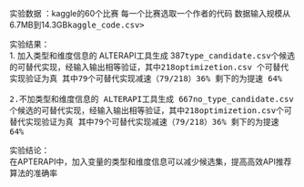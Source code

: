 实验数据 ：kaggle的60个比赛 每一个比赛选取一个作者的代码  数据输入规模从6.7MB到14.3GB<kbd>kaggle_code.csv>

实验结果：<br>1. 加入类型和维度信息的 ALTERAPI工具生成 387<kbd>type_candidate.csv</dbd>个候选的可替代实现，经输入输出相等验证，其中218<kbd>optimizetion.csv</dbd> 个可替代实现验证为真 
            其中79个可替代实现减速（79/218）36% 剩下的为提速 64%</br>
          <br>2.不加类型和维度信息的 ALTERAPI工具生成 667<kbd>no_type_candidate.csv</dbd>个候选的可替代实现，经输入输出相等验证，其中218<kbd>optimizetion.csv</dbd>个可替代实现验证为真
             其中79个可替代实现减速（79/218）36% 剩下的为提速 64%</br>
           
实验结论：</br>在APTERAPI中，加入变量的类型和维度信息可以减少候选集，提高高效API推荐算法的准确率</br>
